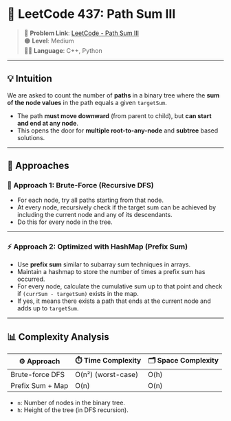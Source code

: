 # 🌟 LeetCode 437: Path Sum III

> 📎 **Problem Link**: [LeetCode - Path Sum III](https://leetcode.com/problems/path-sum-iii/)  
> 🟠 **Level**: Medium  
> 🧑‍💻 **Language**: C++, Python

---

## 💡 Intuition

We are asked to count the number of **paths** in a binary tree where the **sum of the node values** in the path equals a given `targetSum`.

- The path **must move downward** (from parent to child), but **can start and end at any node**.
- This opens the door for **multiple root-to-any-node** and **subtree** based solutions.

---

## 🧰 Approaches

### 🐌 Approach 1: Brute-Force (Recursive DFS)

- For each node, try all paths starting from that node.
- At every node, recursively check if the target sum can be achieved by including the current node and any of its descendants.
- Do this for every node in the tree.

---

### ⚡ Approach 2: Optimized with HashMap (Prefix Sum)

- Use **prefix sum** similar to subarray sum techniques in arrays.
- Maintain a hashmap to store the number of times a prefix sum has occurred.
- For every node, calculate the cumulative sum up to that point and check if `(currSum - targetSum)` exists in the map.
- If yes, it means there exists a path that ends at the current node and adds up to `targetSum`.

---

## 📊 Complexity Analysis

| ⚙️ Approach       | ⏱️ Time Complexity | 🗂️ Space Complexity |
|------------------|--------------------|---------------------|
| Brute-force DFS  | O(n²) (worst-case) | O(h)                |
| Prefix Sum + Map | O(n)               | O(n)                |

- `n`: Number of nodes in the binary tree.
- `h`: Height of the tree (in DFS recursion).
